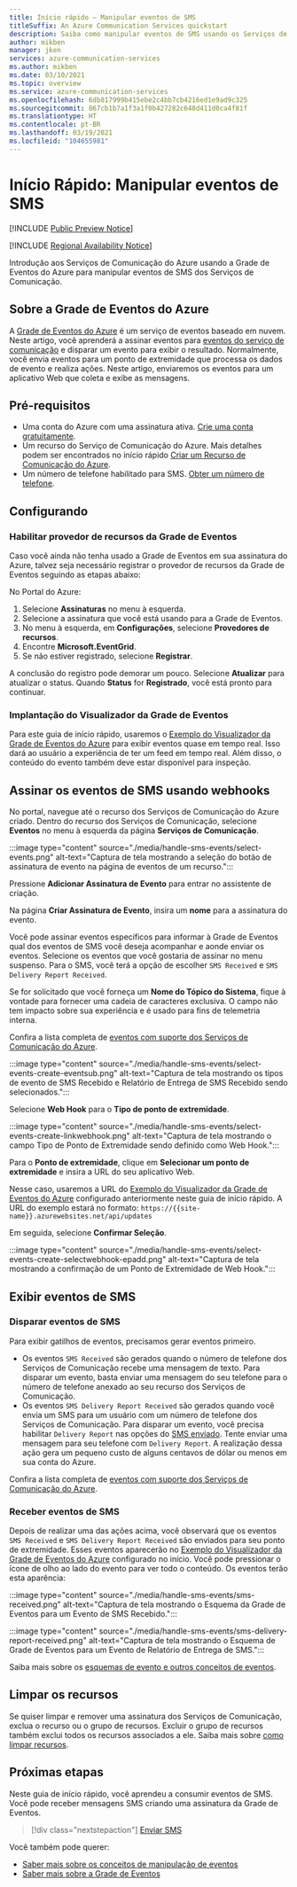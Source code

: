 ```yaml
---
title: Início rápido – Manipular eventos de SMS
titleSuffix: An Azure Communication Services quickstart
description: Saiba como manipular eventos de SMS usando os Serviços de Comunicação do Azure.
author: mikben
manager: jken
services: azure-communication-services
ms.author: mikben
ms.date: 03/10/2021
ms.topic: overview
ms.service: azure-communication-services
ms.openlocfilehash: 6db817999b415ebe2c4bb7cb4216ed1e9ad9c325
ms.sourcegitcommit: 867cb1b7a1f3a1f0b427282c648d411d0ca4f81f
ms.translationtype: HT
ms.contentlocale: pt-BR
ms.lasthandoff: 03/19/2021
ms.locfileid: "104655981"
---
```

# <a name="quickstart-handle-sms-events"></a>Início Rápido: Manipular eventos de SMS

[!INCLUDE [Public Preview Notice](../../includes/public-preview-include.md)]


[!INCLUDE [Regional Availability Notice](../../includes/regional-availability-include.md)]

Introdução aos Serviços de Comunicação do Azure usando a Grade de Eventos do Azure para manipular eventos de SMS dos Serviços de Comunicação.

## <a name="about-azure-event-grid"></a>Sobre a Grade de Eventos do Azure

A [Grade de Eventos do Azure](../../../event-grid/overview.md) é um serviço de eventos baseado em nuvem. Neste artigo, você aprenderá a assinar eventos para [eventos do serviço de comunicação](../../../event-grid/event-schema-communication-services.md) e disparar um evento para exibir o resultado. Normalmente, você envia eventos para um ponto de extremidade que processa os dados de evento e realiza ações. Neste artigo, enviaremos os eventos para um aplicativo Web que coleta e exibe as mensagens.

## <a name="prerequisites"></a>Pré-requisitos
- Uma conta do Azure com uma assinatura ativa. [Crie uma conta gratuitamente](https://azure.microsoft.com/free/?WT.mc_id=A261C142F).
- Um recurso do Serviço de Comunicação do Azure. Mais detalhes podem ser encontrados no início rápido [Criar um Recurso de Comunicação do Azure](../create-communication-resource.md).
- Um número de telefone habilitado para SMS. [Obter um número de telefone](./get-phone-number.md).

## <a name="setting-up"></a>Configurando

### <a name="enable-event-grid-resource-provider"></a>Habilitar provedor de recursos da Grade de Eventos

Caso você ainda não tenha usado a Grade de Eventos em sua assinatura do Azure, talvez seja necessário registrar o provedor de recursos da Grade de Eventos seguindo as etapas abaixo:

No Portal do Azure:

1. Selecione **Assinaturas** no menu à esquerda.
2. Selecione a assinatura que você está usando para a Grade de Eventos.
3. No menu à esquerda, em **Configurações**, selecione **Provedores de recursos**.
4. Encontre **Microsoft.EventGrid**.
5. Se não estiver registrado, selecione **Registrar**.

A conclusão do registro pode demorar um pouco. Selecione **Atualizar** para atualizar o status. Quando **Status** for **Registrado**, você está pronto para continuar.

### <a name="event-grid-viewer-deployment"></a>Implantação do Visualizador da Grade de Eventos

Para este guia de início rápido, usaremos o [Exemplo do Visualizador da Grade de Eventos do Azure](/samples/azure-samples/azure-event-grid-viewer/azure-event-grid-viewer/) para exibir eventos quase em tempo real. Isso dará ao usuário a experiência de ter um feed em tempo real. Além disso, o conteúdo do evento também deve estar disponível para inspeção.

## <a name="subscribe-to-the-sms-events-using-web-hooks"></a>Assinar os eventos de SMS usando webhooks

No portal, navegue até o recurso dos Serviços de Comunicação do Azure criado. Dentro do recurso dos Serviços de Comunicação, selecione **Eventos** no menu à esquerda da página **Serviços de Comunicação**.

:::image type="content" source="./media/handle-sms-events/select-events.png" alt-text="Captura de tela mostrando a seleção do botão de assinatura de evento na página de eventos de um recurso.":::

Pressione **Adicionar Assinatura de Evento** para entrar no assistente de criação.

Na página **Criar Assinatura de Evento**, insira um **nome** para a assinatura do evento.

Você pode assinar eventos específicos para informar à Grade de Eventos qual dos eventos de SMS você deseja acompanhar e aonde enviar os eventos. Selecione os eventos que você gostaria de assinar no menu suspenso. Para o SMS, você terá a opção de escolher `SMS Received` e `SMS Delivery Report Received`.

Se for solicitado que você forneça um **Nome do Tópico do Sistema**, fique à vontade para fornecer uma cadeia de caracteres exclusiva. O campo não tem impacto sobre sua experiência e é usado para fins de telemetria interna.

Confira a lista completa de [eventos com suporte dos Serviços de Comunicação do Azure](https://docs.microsoft.com/azure/event-grid/event-schema-communication-services).

:::image type="content" source="./media/handle-sms-events/select-events-create-eventsub.png" alt-text="Captura de tela mostrando os tipos de evento de SMS Recebido e Relatório de Entrega de SMS Recebido sendo selecionados.":::

Selecione **Web Hook** para o **Tipo de ponto de extremidade**.

:::image type="content" source="./media/handle-sms-events/select-events-create-linkwebhook.png" alt-text="Captura de tela mostrando o campo Tipo de Ponto de Extremidade sendo definido como Web Hook.":::

Para o **Ponto de extremidade**, clique em **Selecionar um ponto de extremidade** e insira a URL do seu aplicativo Web.

Nesse caso, usaremos a URL do [Exemplo do Visualizador da Grade de Eventos do Azure](/samples/azure-samples/azure-event-grid-viewer/azure-event-grid-viewer/) configurado anteriormente neste guia de início rápido. A URL do exemplo estará no formato: `https://{{site-name}}.azurewebsites.net/api/updates`

Em seguida, selecione **Confirmar Seleção**.

:::image type="content" source="./media/handle-sms-events/select-events-create-selectwebhook-epadd.png" alt-text="Captura de tela mostrando a confirmação de um Ponto de Extremidade de Web Hook.":::

## <a name="viewing-sms-events"></a>Exibir eventos de SMS

### <a name="triggering-sms-events"></a>Disparar eventos de SMS

Para exibir gatilhos de eventos, precisamos gerar eventos primeiro.

- Os eventos `SMS Received` são gerados quando o número de telefone dos Serviços de Comunicação recebe uma mensagem de texto. Para disparar um evento, basta enviar uma mensagem do seu telefone para o número de telefone anexado ao seu recurso dos Serviços de Comunicação.
- Os eventos `SMS Delivery Report Received` são gerados quando você envia um SMS para um usuário com um número de telefone dos Serviços de Comunicação. Para disparar um evento, você precisa habilitar `Delivery Report` nas opções do [SMS enviado](../telephony-sms/send.md). Tente enviar uma mensagem para seu telefone com `Delivery Report`. A realização dessa ação gera um pequeno custo de alguns centavos de dólar ou menos em sua conta do Azure.

Confira a lista completa de [eventos com suporte dos Serviços de Comunicação do Azure](https://docs.microsoft.com/azure/event-grid/event-schema-communication-services).

### <a name="receiving-sms-events"></a>Receber eventos de SMS

Depois de realizar uma das ações acima, você observará que os eventos `SMS Received` e `SMS Delivery Report Received` são enviados para seu ponto de extremidade. Esses eventos aparecerão no [Exemplo do Visualizador da Grade de Eventos do Azure](/samples/azure-samples/azure-event-grid-viewer/azure-event-grid-viewer/) configurado no início. Você pode pressionar o ícone de olho ao lado do evento para ver todo o conteúdo. Os eventos terão esta aparência:

:::image type="content" source="./media/handle-sms-events/sms-received.png" alt-text="Captura de tela mostrando o Esquema da Grade de Eventos para um Evento de SMS Recebido.":::

:::image type="content" source="./media/handle-sms-events/sms-delivery-report-received.png" alt-text="Captura de tela mostrando o Esquema de Grade de Eventos para um Evento de Relatório de Entrega de SMS.":::

Saiba mais sobre os [esquemas de evento e outros conceitos de eventos](https://docs.microsoft.com/azure/event-grid/event-schema-communication-services).

## <a name="clean-up-resources"></a>Limpar os recursos

Se quiser limpar e remover uma assinatura dos Serviços de Comunicação, exclua o recurso ou o grupo de recursos. Excluir o grupo de recursos também exclui todos os recursos associados a ele. Saiba mais sobre [como limpar recursos](../create-communication-resource.md#clean-up-resources).

## <a name="next-steps"></a>Próximas etapas

Neste guia de início rápido, você aprendeu a consumir eventos de SMS. Você pode receber mensagens SMS criando uma assinatura da Grade de Eventos.

> [!div class="nextstepaction"]
> [Enviar SMS](../telephony-sms/send.md)

Você também pode querer:

 - [Saber mais sobre os conceitos de manipulação de eventos](../../../event-grid/event-schema-communication-services.md)
 - [Saber mais sobre a Grade de Eventos](../../../event-grid/overview.md)
